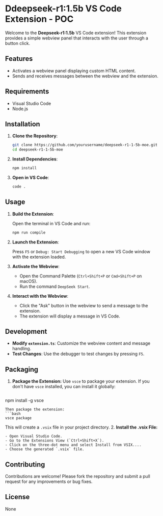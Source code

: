 # Ddeepseek-r1:1.5b VS Code Extension - POC

Welcome to the **Deepseek-r1:1.5b** VS Code extension! This extension provides a simple webview panel that interacts with the user through a button click.

## Features

- Activates a webview panel displaying custom HTML content.
- Sends and receives messages between the webview and the extension.

## Requirements

- Visual Studio Code
- Node.js

## Installation

1. **Clone the Repository**:

   ```bash
   git clone https://github.com/yourusername/deepseek-r1-1-5b-moe.git
   cd deepseek-r1-1-5b-moe
   ```

2. **Install Dependencies**:

   ```bash
   npm install
   ```

3. **Open in VS Code**:

   ```bash
   code .
   ```

## Usage

1. **Build the Extension**:

   Open the terminal in VS Code and run:

   ```bash
   npm run compile
   ```

2. **Launch the Extension**:

   Press `F5` or `Debug: Start Debugging` to open a new VS Code window with the extension loaded.

3. **Activate the Webview**:

   - Open the Command Palette (`Ctrl+Shift+P` or `Cmd+Shift+P` on macOS).
   - Run the command `DeepSeek Start`.

4. **Interact with the Webview**:

   - Click the "Ask" button in the webview to send a message to the extension.
   - The extension will display a message in VS Code.

## Development

- **Modify `extension.ts`**: Customize the webview content and message handling.
- **Test Changes**: Use the debugger to test changes by pressing `F5`.

## Packaging


1. **Package the Extension:**
Use `vsce` to package your extension. If you don't have `vsce` installed, you can install it globally:
   ```bash

npm install -g vsce
   ```
Then package the extension:
 ```bash
vsce package
```
This will create a `.vsix` file in your project directory.
2. **Install the .vsix File:**

    - Open Visual Studio Code.
    - Go to the Extensions View (`Ctrl+Shift+X`).
    - Click on the three-dot menu and select Install from VSIX....
    - Choose the generated `.vsix` file.

## Contributing

Contributions are welcome! Please fork the repository and submit a pull request for any improvements or bug fixes.

## License
None
